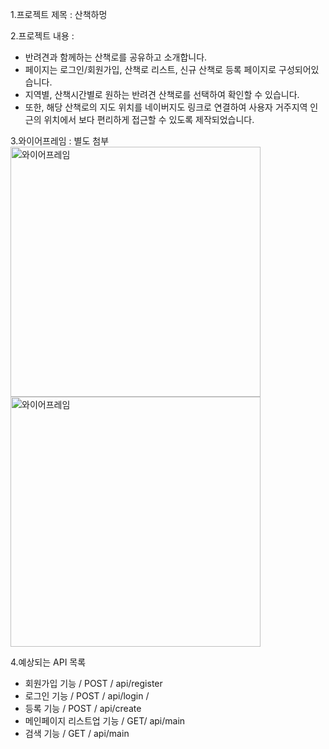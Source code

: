 1.프로젝트 제목 : 산책하멍 <br/>

2.프로젝트 내용 : <br/>
 - 반려견과 함께하는 산책로를 공유하고 소개합니다.
 - 페이지는 로그인/회원가입, 산책로 리스트, 신규 산책로 등록 페이지로 구성되어있습니다.
 - 지역별, 산책시간별로 원하는 반려견 산책로를 선택하여 확인할 수 있습니다. 
 - 또한, 해당 산책로의 지도 위치를 네이버지도 링크로 연결하여 사용자 거주지역 인근의 위치에서 보다 편리하게 접근할 수 있도록 제작되었습니다.<br/>

3.와이어프레임 : 별도 첨부<br/>
 <img src="https://user-images.githubusercontent.com/85733702/133069628-b0424ef3-2ca6-4ffc-8882-83283ae9c40e.jpeg" alt = "와이어프레임" style="width:400px; display:inline;"/>
 <img src="https://user-images.githubusercontent.com/85733702/133069674-d81de542-ef95-4450-874d-dccf0148abe3.jpeg" alt = "와이어프레임" style="width:400px; display:inline;"/>

4.예상되는 API 목록<br/>
 - 회원가입 기능 / POST / api/register
 - 로그인 기능 / POST / api/login /  
 - 등록 기능 / POST / api/create 
 - 메인페이지 리스트업 기능 / GET/ api/main 
 - 검색 기능 / GET / api/main
